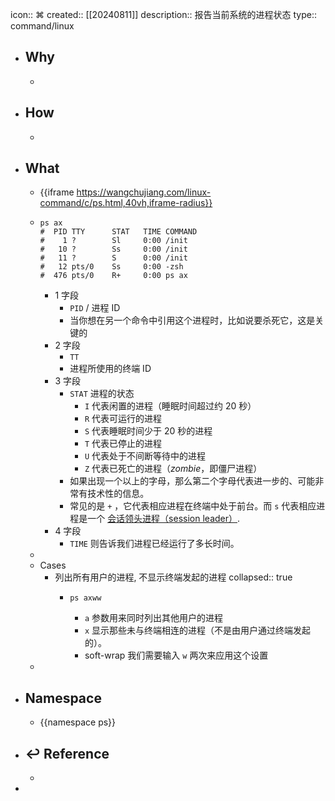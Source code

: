icon:: ⌘
created:: [[20240811]]
description:: 报告当前系统的进程状态
type:: command/linux

- ## Why
  -
- ## How
  -
- ## What
  - {{iframe https://wangchujiang.com/linux-command/c/ps.html,40vh,iframe-radius}}
  - ```shell
    ps ax
    #  PID TTY      STAT   TIME COMMAND
    #    1 ?        Sl     0:00 /init
    #   10 ?        Ss     0:00 /init
    #   11 ?        S      0:00 /init
    #   12 pts/0    Ss     0:00 -zsh
    #  476 pts/0    R+     0:00 ps ax
    ```
    - 1 字段
      - `PID` / 进程 ID
      - 当你想在另一个命令中引用这个进程时，比如说要杀死它，这是关键的
    - 2 字段
      - `TT`
      - 进程所使用的终端 ID
    - 3 字段
      - `STAT` 进程的状态
        - `I` 代表闲置的进程（睡眠时间超过约 20 秒）
        - `R` 代表可运行的进程
        - `S` 代表睡眠时间少于 20 秒的进程
        - `T` 代表已停止的进程
        - `U` 代表处于不间断等待中的进程
        - `Z` 代表已死亡的进程（*zombie*，即僵尸进程）
      - 如果出现一个以上的字母，那么第二个字母代表进一步的、可能非常有技术性的信息。
      - 常见的是 `+` ，它代表相应进程在终端中处于前台。而 `s` 代表相应进程是一个 [会话领头进程（session leader）](https://unix.stackexchange.com/questions/18166/what-are-session-leaders-in-ps).
    - 4 字段
      - `TIME` 则告诉我们进程已经运行了多长时间。
  -
  - Cases
    - 列出所有用户的进程, 不显示终端发起的进程
      collapsed:: true
      - ```shell
        ps axww
        ```
        - `a` 参数用来同时列出其他用户的进程
        - `x` 显示那些未与终端相连的进程（不是由用户通过终端发起的）。
        - soft-wrap 我们需要输入 `w` 两次来应用这个设置
  -
- ## Namespace
  - {{namespace ps}}
- ## ↩ Reference
  -
-